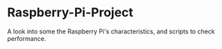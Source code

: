 # Raspberry-Pi-Project
A look into some the Raspberry Pi's characteristics, and scripts to check performance.
